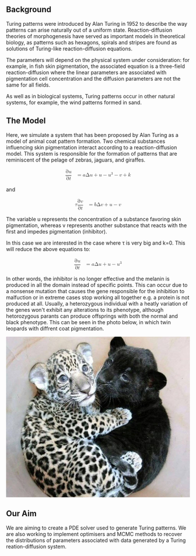 ## Background

Turing patterns were introduced by Alan Turing in 1952 to describe the way patterns can arise naturally out of a uniform state. Reaction-diffusion theories of morphogenesis have served as important models in theoretical biology, as patterns such as hexagons, spirals and stripes are found as solutions of Turing-like reaction-diffusion equations. 

The parameters will depend on the physical system under consideration: for example, in fish skin pigmentation, the associated equation is a three-field reaction-diffusion where the linear parameters are associated with pigmentation cell concentration and the diffusion parameters are not the same for all fields. 

As well as in biological systems, Turing patterns occur in other natural systems, for example, the wind patterns formed in sand. 



## The Model
Here, we simulate a system that has been proposed by Alan Turing as a model of animal coat pattern formation. Two chemical substances influencing skin pigmentation interact according to a reaction-diffusion model. This system is responsible for the formation of patterns that are reminiscent of the pelage of zebras, jaguars, and giraffes.

<math xmlns="http://www.w3.org/1998/Math/MathML" display="block">
  <mtable columnalign="right left right left right left right left right left right left" rowspacing="3pt" columnspacing="0em 2em 0em 2em 0em 2em 0em 2em 0em 2em 0em" displaystyle="true">
    <mtr>
      <mtd>
        <mfrac>
          <mrow>
            <mi mathvariant="normal">&#x2202;<!-- ∂ --></mi>
            <mi>u</mi>
          </mrow>
          <mrow>
            <mi mathvariant="normal">&#x2202;<!-- ∂ --></mi>
            <mi>t</mi>
          </mrow>
        </mfrac>
      </mtd>
      <mtd>
        <mi></mi>
        <mo>=</mo>
        <mi>a</mi>
        <mi mathvariant="normal">&#x0394;<!-- Δ --></mi>
        <mi>u</mi>
        <mo>+</mo>
        <mi>u</mi>
        <mo>&#x2212;<!-- − --></mo>
        <msup>
          <mi>u</mi>
          <mn>3</mn>
        </msup>
        <mo>&#x2212;<!-- − --></mo>
        <mi>v</mi>
        <mo>+</mo>
        <mi>k</mi>
      </mtd>
    </mtr>
    </mtable>
</math>
                   
and
  
<math xmlns="http://www.w3.org/1998/Math/MathML" display="block">
  <mtable columnalign="right left right left right left right left right left right left" rowspacing="3pt" columnspacing="0em 2em 0em 2em 0em 2em 0em 2em 0em 2em 0em" displaystyle="true">  
    <mtr>
      <mtd>
        <mi>&#x03C4;<!-- τ --></mi>
        <mfrac>
          <mrow>
            <mi mathvariant="normal">&#x2202;<!-- ∂ --></mi>
            <mi>v</mi>
          </mrow>
          <mrow>
            <mi mathvariant="normal">&#x2202;<!-- ∂ --></mi>
            <mi>t</mi>
          </mrow>
        </mfrac>
      </mtd>
      <mtd>
        <mi></mi>
        <mo>=</mo>
        <mi>b</mi>
        <mi mathvariant="normal">&#x0394;<!-- Δ --></mi>
        <mi>v</mi>
        <mo>+</mo>
        <mi>u</mi>
        <mo>&#x2212;<!-- − --></mo>
        <mi>v</mi>
      </mtd>
    </mtr>
  </mtable>
</math>

The variable u represents the concentration of a substance favoring skin pigmentation, whereas v represents another substance that reacts with the first and impedes pigmentation (inhibitor).

In this case we are interested in the case where τ is very big and k=0. This will reduce the above equations to:

<math xmlns="http://www.w3.org/1998/Math/MathML" display="block">
  <mtable columnalign="right left right left right left right left right left right left" rowspacing="3pt" columnspacing="0em 2em 0em 2em 0em 2em 0em 2em 0em 2em 0em" displaystyle="true">
    <mtr>
      <mtd>
        <mfrac>
          <mrow>
            <mi mathvariant="normal">&#x2202;<!-- ∂ --></mi>
            <mi>u</mi>
          </mrow>
          <mrow>
            <mi mathvariant="normal">&#x2202;<!-- ∂ --></mi>
            <mi>t</mi>
          </mrow>
        </mfrac>
      </mtd>
      <mtd>
        <mi></mi>
        <mo>=</mo>
        <mi>a</mi>
        <mi mathvariant="normal">&#x0394;<!-- Δ --></mi>
        <mi>u</mi>
        <mo>+</mo>
        <mi>u</mi>
        <mo>&#x2212;<!-- − --></mo>
        <msup>
          <mi>u</mi>
          <mn>3</mn>
        </msup>
      </mtd>
    </mtr>
    </mtable>
</math>

In other words, the inhibitor is no longer effective and the melanin is produced in all the domain instead of specific points. This can occur due to a nonsense mutation that causes the gene responsible for the inhibition to malfuction or in extreme cases stop working all together e.g. a protein is not produced at all. Usually, a heterozygous individual with a heatly variation of the genes won't exhibit any alterations to its phenotype, although hetorozygous parants can produce offsprings with both the normal and black phenotype. This can be seen in the photo below, in which twin leopards with diffrent coat pigmentation.


![Twin leopards with different pigmentation.](wjHIuCO.jpg)

## Our Aim

We are aiming to create a PDE solver used to generate Turing patterns. We are also working to implement optimisers and MCMC methods to recover the distributions of parameters associated with data generated by a Turing reation-diffusion system.
